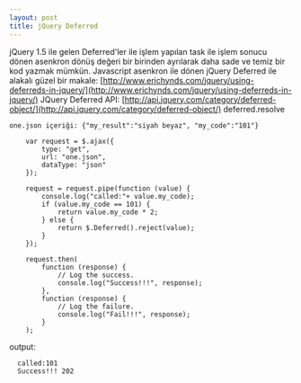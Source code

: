 ```yaml
---
layout: post
title: jQuery Deferred
---
```

jQuery 1.5 ile gelen Deferred'ler ile işlem yapılan task ile işlem sonucu dönen asenkron dönüş değeri bir birinden ayrılarak daha sade ve temiz bir kod yazmak mümkün.
Javascript asenkron ile dönen jQuery Deferred ile alakalı güzel bir makale: [http://www.erichynds.com/jquery/using-deferreds-in-jquery/](http://www.erichynds.com/jquery/using-deferreds-in-jquery/) 
JQuery Deferred API: [http://api.jquery.com/category/deferred-object/](http://api.jquery.com/category/deferred-object/)
deferred.resolve 

```
one.json içeriği: {"my_result":"siyah beyaz", "my_code":"101"}
```

```
    var request = $.ajax({
        type: "get",
        url: "one.json",
        dataType: "json"
    });

    request = request.pipe(function (value) {
        console.log("called:"+ value.my_code);
        if (value.my_code == 101) {
            return value.my_code * 2;
        } else {
            return $.Deferred().reject(value);
        }
    });

    request.then(
        function (response) {
            // Log the success.
            console.log("Success!!!", response);
        },
        function (response) {
            // Log the failure.
            console.log("Fail!!!", response);
        }
    );
```

output:
```
  called:101
  Success!!! 202 
```  
